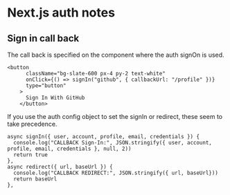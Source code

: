 # Next.js auth notes

## Sign in call back

The call back is specified on the component where the auth signOn is used. 

```
<button
      className="bg-slate-600 px-4 py-2 text-white"
      onClick={() => signIn("github", { callbackUrl: "/profile" })}
      type="button"
    >
      Sign In With GitHub
    </button>
```

If you use the auth config object to set the signIn or redirect, these seem to take precedence.

```
async signIn({ user, account, profile, email, credentials }) {
  console.log("CALLBACK Sign-In:", JSON.stringify({ user, account, profile, email, credentials }, null, 2))
  return true
},
async redirect({ url, baseUrl }) {
  console.log("CALLBACK REDIRECT:", JSON.stringify({ url, baseUrl}))
  return baseUrl 
},
```